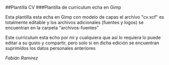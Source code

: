 ##Plantilla CV
###Plantilla de curriculum echa en Gimp

Esta plantilla esta echa en Gimp con modelo de capas el archivo "cv.xcf" es totalmente editable y los archivos adicionales (fuentes y logos) se encuentran en la carpeta "archivos-fuentes"

Este curriculum esta echo por mi y cualquiera que así lo requiera lo puede editar a su gusto y compartir, pero solo si en dicha edición se encuentran suprimidos los datos personales anteriores

*Fabián Ramirez*